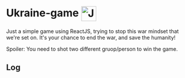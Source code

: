 # Ukraine-game <img align="center" alt="Js" height="40" width="40" src="https://emojipedia-us.s3.dualstack.us-west-1.amazonaws.com/thumbs/120/twitter/282/flag-ukraine_1f1fa-1f1e6.png">

Just a simple game using ReactJS, trying to stop this war mindset that we're set on. It's your chance to end the war, and save the humanity!

Spoiler: You need to shot two different gruop/person to win the game.

## Log
